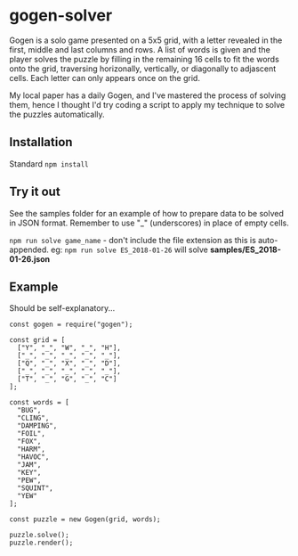 # gogen-solver

Gogen is a solo game presented on a 5x5 grid, with a letter revealed in the first, middle and last columns and rows. A list of words is given and the player solves the puzzle by filling in the remaining 16 cells to fit the words onto the grid, traversing horizonally, vertically, or diagonally to adjascent cells. Each letter can only appears once on the grid.

My local paper has a daily Gogen, and I've mastered the process of solving them, hence I thought I'd try coding a script to apply my technique to solve the puzzles automatically.

## Installation

Standard `npm install`

## Try it out

See the samples folder for an example of how to prepare data to be solved in JSON format. Remember to use "_" (underscores) in place of empty cells.

`npm run solve game_name` - don't include the file extension as this is auto-appended. eg: `npm run solve ES_2018-01-26` will solve **samples/ES_2018-01-26.json**

## Example

Should be self-explanatory...

```ecmascript 6
const gogen = require("gogen");

const grid = [
  ["Y", "_", "W", "_", "H"],
  ["_", "_", "_", "_", "_"],
  ["Q", "_", "X", "_", "D"],
  ["_", "_", "_", "_", "_"],
  ["T", "_", "G", "_", "C"]
];

const words = [
  "BUG",
  "CLING",
  "DAMPING",
  "FOIL",
  "FOX",
  "HARM",
  "HAVOC",
  "JAM",
  "KEY",
  "PEW",
  "SQUINT",
  "YEW"
];

const puzzle = new Gogen(grid, words);

puzzle.solve();
puzzle.render();
```